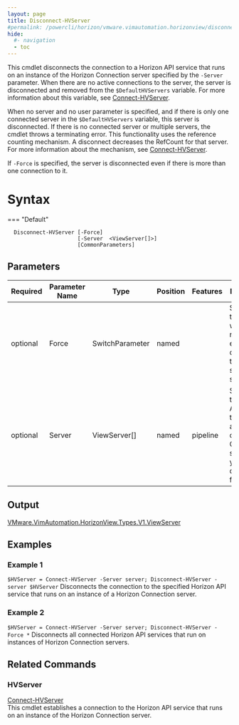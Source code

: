 ```yaml
---
layout: page
title: Disconnect-HVServer
#permalink: /powercli/horizon/vmware.vimautomation.horizonview/disconnect-hvserver/
hide:
  #- navigation
  - toc
---
```


This cmdlet disconnects the connection to a Horizon API service that runs on an instance of the Horizon Connection server specified by the `-Server` parameter. When there are no active connections to the server, the server is disconnected and removed from the `$DefaultHVServers` variable. For more information about this variable, see [Connect-HVServer](../connect-hvserver/index.md).

When no server and no user parameter is specified, and if there is only one connected server in the `$DefaultHVServers` variable, this server is disconnected. If there is no connected server or multiple servers, the cmdlet throws a terminating error. This functionality uses the reference counting mechanism. A disconnect decreases the RefCount for that server. For more information about the mechanism, see [Connect-HVServer](../connect-hvserver/index.md).

If `-Force` is specified, the server is disconnected even if there is more than one connection to it.

# Syntax

=== "Default"
  ```
    Disconnect-HVServer [-Force]
                        [-Server  <ViewServer[]>]
                        [CommonParameters]
  ```

## Parameters

| Required | Parameter Name | Type | Position | Features | Description |
| --- | --- | --- | --- | --- | --- |
| optional | Force | SwitchParameter | named |  | Specifies that you want to remove all existing connections to the specified servers. |
| optional | Server | ViewServer[] | named | pipeline | Specifies the Horizon API service that runs on an instance of a Horizon Connection server that you want to disconnect from. |

## Output

[VMware.VimAutomation.HorizonView.Types.V1.ViewServer](../../../../../horizon-apis/horizon-server/index.md#API-Reference)

## Examples
### Example 1
`$HVServer = Connect-HVServer -Server server; Disconnect-HVServer -server $HVServer`
Disconnects the connection to the specified Horizon API service that runs on an instance of a Horizon Connection server.

### Example 2
`$HVServer = Connect-HVServer -Server server; Disconnect-HVServer -Force *`
Disconnects all connected Horizon API services that run on instances of Horizon Connection servers.

## Related Commands
### HVServer
[Connect-HVServer](../connect-hvserver/index.md)  
This cmdlet establishes a connection to the Horizon API service that runs on an instance of the Horizon Connection server.